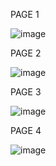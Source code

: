 PAGE 1


![image](https://github.com/Ayushi271/SlidelyTask2/assets/95167212/86770b74-9a5d-410c-9a90-714ebb937180)


PAGE 2


![image](https://github.com/Ayushi271/SlidelyTask2/assets/95167212/7ff53776-8b75-42e5-9b60-8c3650138288)


PAGE 3



![image](https://github.com/Ayushi271/SlidelyTask2/assets/95167212/e2a78a8e-aac4-46fc-b1de-dcc60a053b8f)


PAGE 4


![image](https://github.com/Ayushi271/SlidelyTask2/assets/95167212/86ee7569-fb9c-4aac-895c-93d0e89ff678)


